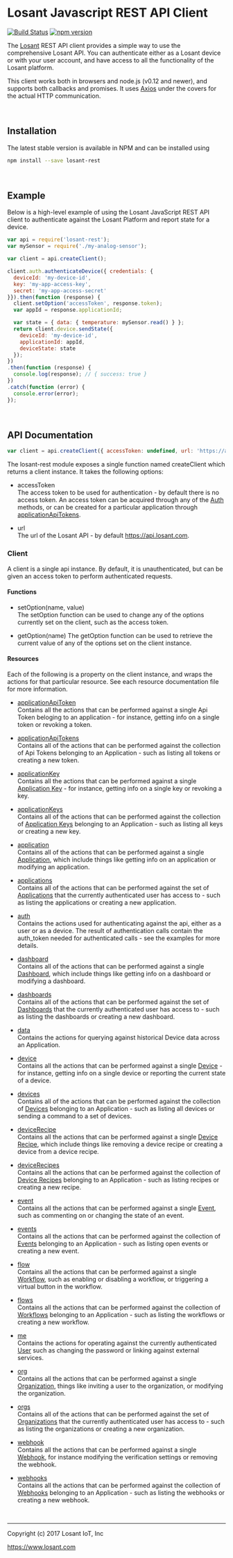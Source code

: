 # Losant Javascript REST API Client

[![Build Status](https://travis-ci.org/Losant/losant-rest-js.svg?branch=master)](https://travis-ci.org/Losant/losant-rest-js) [![npm version](https://badge.fury.io/js/losant-rest.svg)](https://badge.fury.io/js/losant-rest)

The [Losant](https://www.losant.com) REST API client provides a simple way to
use the comprehensive Losant API. You can authenticate either as a Losant
device or with your user account, and have access to all the functionality
of the Losant platform.

This client works both in browsers and node.js (v0.12 and newer), and supports
both callbacks and promises. It uses [Axios](https://github.com/mzabriskie/axios)
under the covers for the actual HTTP communication.

<br/>

## Installation

The latest stable version is available in NPM and can be installed using

```bash
npm install --save losant-rest
```

<br/>

## Example

Below is a high-level example of using the Losant JavaScript REST API client to
authenticate against the Losant Platform and report state for a device.

```javascript
var api = require('losant-rest');
var mySensor = require('./my-analog-sensor');

var client = api.createClient();

client.auth.authenticateDevice({ credentials: {
  deviceId: 'my-device-id',
  key: 'my-app-access-key',
  secret: 'my-app-access-secret'
}}).then(function (response) {
  client.setOption('accessToken', response.token);
  var appId = response.applicationId;

  var state = { data: { temperature: mySensor.read() } };
  return client.device.sendState({
    deviceId: 'my-device-id',
    applicationId: appId,
    deviceState: state
  });
})
.then(function (response) {
  console.log(response); // { success: true }
})
.catch(function (error) {
  console.error(error);
});
```

<br/>

## API Documentation

```javascript
var client = api.createClient({ accessToken: undefined, url: 'https://api.losant.com' })
```

The losant-rest module exposes a single function named createClient which
returns a client instance. It takes the following options:

*   accessToken  
The access token to be used for authentication - by default there is no
access token. An access token can be acquired through any of the
[Auth](docs/auth.md) methods, or can be created for a particular application
through [applicationApiTokens](docs/applicationApiTokens.md).

*   url  
The url of the Losant API - by default <https://api.losant.com>.

### Client

A client is a single api instance. By default, it is unauthenticated, but can
be given an access token to perform authenticated requests.

#### Functions

*   setOption(name, value)  
The setOption function can be used to change any of the options currently
set on the client, such as the access token.

*   getOption(name)
The getOption function can be used to retrieve the current value of any of the
options set on the client instance.

#### Resources

Each of the following is a property on the client instance, and wraps the
actions for that particular resource. See each resource documentation file
for more information.

*   [applicationApiToken](docs/applicationApiToken.md)  
Contains all the actions that can be performed against a single
Api Token beloging to an application - for instance, getting info
on a single token or revoking a token.

*   [applicationApiTokens](docs/applicationApiTokens.md)  
Contains all of the actions that can be performed against the
collection of Api Tokens belonging to an Application - such
as listing all tokens or creating a new token.

*   [applicationKey](docs/applicationKey.md)  
Contains all the actions that can be performed against a single
[Application Key](https://docs.losant.com/applications/access-keys/) -
for instance, getting info on a single key or revoking a key.

*   [applicationKeys](docs/applicationKeys.md)  
Contains all of the actions that can be performed against the collection of
[Application Keys](https://docs.losant.com/applications/access-keys/) belonging
to an Application - such as listing all keys or creating a new key.

*   [application](docs/application.md)  
Contains all of the actions that can be performed against a single
[Application](https://docs.losant.com/applications/overview/),
which include things like getting info on an application or
modifying an application.

*   [applications](docs/applications.md)  
Contains all of the actions that can be performed against the set of
[Applications](https://docs.losant.com/applications/overview/) that the
currently authenticated user has access to - such as
listing the applications or creating a new application.

*   [auth](docs/auth.md)  
Contains the actions used for authenticating against the api, either as a
user or as a device. The result of authentication calls contain the auth_token
needed for authenticated calls - see the examples for more details.

*   [dashboard](docs/dashboard.md)  
Contains all of the actions that can be performed against a single
[Dashboard](https://docs.losant.com/dashboards/overview/),
which include things like getting info on a dashboard or
modifying a dashboard.

*   [dashboards](docs/dashboards.md)  
Contains all of the actions that can be performed against the set of
[Dashboards](https://docs.losant.com/dashboards/overview/) that the
currently authenticated user has access to - such as
listing the dashboards or creating a new dashboard.

*   [data](docs/data.md)  
Contains the actions for querying against historical Device
data across an Application.

*   [device](docs/device.md)  
Contains all the actions that can be performed against a single
[Device](https://docs.losant.com/devices/overview/) -
for instance, getting info on a single device or reporting the current
state of a device.

*   [devices](docs/devices.md)  
Contains all of the actions that can be performed against the collection of
[Devices](https://docs.losant.com/devices/overview/) belonging
to an Application - such as listing all devices or sending a command to a set
of devices.

*   [deviceRecipe](docs/deviceRecipe.md)  
Contains all the actions that can be performed against a single
[Device Recipe](https://docs.losant.com/devices/device-recipes/), which
include things like removing a device recipe or creating a device
from a device recipe.

*   [deviceRecipes](docs/deviceRecipes.md)  
Contains all the actions that can be performed against the collection of
[Device Recipes](https://docs.losant.com/devices/device-recipes/) belonging
to an Application - such as listing recipes or creating a new recipe.

*   [event](docs/event.md)  
Contains all the actions that can be performed against a single
[Event](https://docs.losant.com/events/overview/), such as commenting on
or changing the state of an event.

*   [events](docs/events.md)  
Contains all the actions that can be performed against the collection of
[Events](https://docs.losant.com/events/overview/) belonging
to an Application - such as listing open events or creating a new event.

*   [flow](docs/flow.md)  
Contains all the actions that can be performed against a single
[Workflow](https://docs.losant.com/workflows/overview/), such as enabling or
disabling a workflow, or triggering a virtual button in the workflow.

*   [flows](docs/flows.md)  
Contains all the actions that can be performed against the collection of
[Workflows](https://docs.losant.com/workflows/overview/) belonging
to an Application - such as listing the workflows or creating a new workflow.

*   [me](docs/me.md)  
Contains the actions for operating against the currently authenticated
[User](https://docs.losant.com/user-accounts/overview/) such as changing
the password or linking against external services.

*   [org](docs/org.md)  
Contains all the actions that can be performed against a single
[Organization](https://docs.losant.com/organizations/overview/), things like
inviting a user to the organization, or modifying the organization.

*   [orgs](docs/orgs.md)  
Contains all of the actions that can be performed against the set of
[Organizations](https://docs.losant.com/organizations/overview/) that the
currently authenticated user has access to - such as
listing the organizations or creating a new organization.

*   [webhook](docs/webhook.md)  
Contains all the actions that can be performed against a single
[Webhook](https://docs.losant.com/applications/webhooks/), for instance
modifying the verification settings or removing the webhook.

*   [webhooks](docs/webhooks.md)  
Contains all the actions that can be performed against the collection of
[Webhooks](https://docs.losant.com/applications/webhooks/) belonging
to an Application - such as listing the webhooks or creating a new webhook.

<br/>

*****

Copyright (c) 2017 Losant IoT, Inc

<https://www.losant.com>
